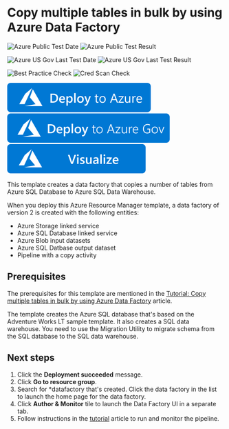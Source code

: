 # Copy multiple tables in bulk by using Azure Data Factory

![Azure Public Test Date](https://azurequickstartsservice.blob.core.windows.net/badges/quickstarts/microsoft.datafactory/201-data-factory-v2-azure-sql-database-to-sql-data-warehouse-copy/PublicLastTestDate.svg)
![Azure Public Test Result](https://azurequickstartsservice.blob.core.windows.net/badges/quickstarts/microsoft.datafactory/201-data-factory-v2-azure-sql-database-to-sql-data-warehouse-copy/PublicDeployment.svg)

![Azure US Gov Last Test Date](https://azurequickstartsservice.blob.core.windows.net/badges/quickstarts/microsoft.datafactory/201-data-factory-v2-azure-sql-database-to-sql-data-warehouse-copy/FairfaxLastTestDate.svg)
![Azure US Gov Last Test Result](https://azurequickstartsservice.blob.core.windows.net/badges/quickstarts/microsoft.datafactory/201-data-factory-v2-azure-sql-database-to-sql-data-warehouse-copy/FairfaxDeployment.svg)

![Best Practice Check](https://azurequickstartsservice.blob.core.windows.net/badges/quickstarts/microsoft.datafactory/201-data-factory-v2-azure-sql-database-to-sql-data-warehouse-copy/BestPracticeResult.svg)
![Cred Scan Check](https://azurequickstartsservice.blob.core.windows.net/badges/quickstarts/microsoft.datafactory/201-data-factory-v2-azure-sql-database-to-sql-data-warehouse-copy/CredScanResult.svg)

[![Deploy to Azure](https://raw.githubusercontent.com/Azure/azure-quickstart-templates/master/1-CONTRIBUTION-GUIDE/images/deploytoazure.svg?sanitize=true)](https://portal.azure.com/#create/Microsoft.Template/uri/https%3A%2F%2Fraw.githubusercontent.com%2FAzure%2Fazure-quickstart-templates%2Fmaster%2Fquickstarts%2Fmicrosoft.datafactory%2F201-data-factory-v2-azure-sql-database-to-sql-data-warehouse-copy%2Fazuredeploy.json)
[![Deploy to Azure US Gov](https://raw.githubusercontent.com/Azure/azure-quickstart-templates/master/1-CONTRIBUTION-GUIDE/images/deploytoazuregov.svg?sanitize=true)](https://portal.azure.us/#create/Microsoft.Template/uri/https%3A%2F%2Fraw.githubusercontent.com%2FAzure%2Fazure-quickstart-templates%2Fmaster%2Fquickstarts%2Fmicrosoft.datafactory%2F201-data-factory-v2-azure-sql-database-to-sql-data-warehouse-copy%2Fazuredeploy.json)
[![Visualize](https://raw.githubusercontent.com/Azure/azure-quickstart-templates/master/1-CONTRIBUTION-GUIDE/images/visualizebutton.svg?sanitize=true)](http://armviz.io/#/?load=https%3A%2F%2Fraw.githubusercontent.com%2FAzure%2Fazure-quickstart-templates%2Fmaster%2Fquickstarts%2Fmicrosoft.datafactory%2F201-data-factory-v2-azure-sql-database-to-sql-data-warehouse-copy%2Fazuredeploy.json)

This template creates a data factory that copies a number of tables from Azure SQL Database to Azure SQL Data Warehouse. 

When you deploy this Azure Resource Manager template, a data factory of version 2 is created with the following entities: 

- Azure Storage linked service
- Azure SQL Database linked service
- Azure Blob input datasets
- Azure SQL Datbase output dataset
- Pipeline with a copy activity

## Prerequisites
The prerequisites for this template are mentioned in the [Tutorial: Copy multiple tables in bulk by using Azure Data Factory](https://docs.microsoft.com/en-us/azure/data-factory/tutorial-bulk-copy-portal) article.

The template creates the Azure SQL database that's based on the Adventure Works LT sample template. It also creates a SQL data warehouse. You need to use the Migration Utility to migrate schema from the SQL database to the SQL data warehouse. 

## Next steps
1. Click the **Deployment succeeded** message.
2. Click **Go to resource group**.
3. Search for *datafactory that's created. Click the data factory in the list to launch the home page for the data factory.
5. Click **Author & Monitor** tile to launch the Data Factory UI in a separate tab. 
6. Follow instructions in the [tutorial](https://docs.microsoft.com/en-us/azure/data-factory/tutorial-bulk-copy-portal#trigger-a-pipeline-run) article to run and monitor the pipeline. 



